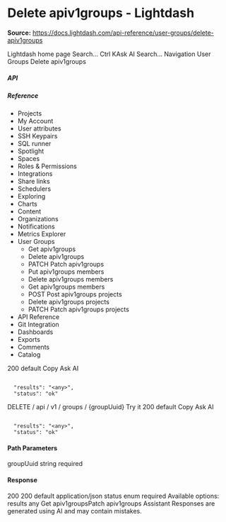 # Delete apiv1groups - Lightdash

**Source:** https://docs.lightdash.com/api-reference/user-groups/delete-apiv1groups

Lightdash home page
Search...
Ctrl KAsk AI
Search...
Navigation
User Groups
Delete apiv1groups
##### API


##### Reference
  * Projects
  * My Account
  * User attributes
  * SSH Keypairs
  * SQL runner
  * Spotlight
  * Spaces
  * Roles & Permissions
  * Integrations
  * Share links
  * Schedulers
  * Exploring
  * Charts
  * Content
  * Organizations
  * Notifications
  * Metrics Explorer
  * User Groups
    * Get apiv1groups
    * Delete apiv1groups
    * PATCH
Patch apiv1groups
    * Put apiv1groups members
    * Delete apiv1groups members
    * Get apiv1groups members
    * POST
Post apiv1groups projects
    * Delete apiv1groups projects
    * PATCH
Patch apiv1groups projects
  * API Reference
  * Git Integration
  * Dashboards
  * Exports
  * Comments
  * Catalog


200
default
Copy
Ask AI
```

  "results": "<any>",
  "status": "ok"

```

DELETE
/
api
/
v1
/
groups
/
{groupUuid}
Try it
200
default
Copy
Ask AI
```

  "results": "<any>",
  "status": "ok"

```

#### Path Parameters
groupUuid
string
required
#### Response
200
200 default
application/json
status
enum<string>
required
Available options: 
results
any
Get apiv1groupsPatch apiv1groups
Assistant
Responses are generated using AI and may contain mistakes.



